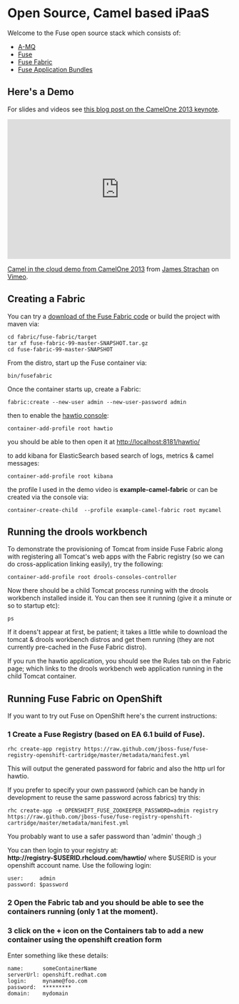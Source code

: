 Open Source, Camel based iPaaS
=============================

Welcome to the Fuse open source stack which consists of:

* [A-MQ](http://fuse.fusesource.org/mq/)
* [Fuse](http://fusesource.com/products/fuse-esb-enterprise/)
* [Fuse Fabric](http://fuse.fusesource.org/fabric/)
* [Fuse Application Bundles](http://fuse.fusesource.org/bundles/)

Here's a Demo
--------------

For slides and videos see [this blog post on the CamelOne 2013 keynote](http://macstrac.blogspot.com/2013/06/introducing-apache-camel-based-open.html).

<iframe src="http://player.vimeo.com/video/68126320" width="500" height="313" frameborder="0" webkitAllowFullScreen mozallowfullscreen allowFullScreen></iframe> <p><a href="http://vimeo.com/68126320">Camel in the cloud demo from CamelOne 2013</a> from <a href="http://vimeo.com/user18878300">James Strachan</a> on <a href="http://vimeo.com">Vimeo</a>.</p>

Creating a Fabric
-----------------


You can try a [download of the Fuse Fabric code](http://repo.fusesource.com/nexus/content/repositories/jboss-fuse-6.1.x/org/fusesource/fabric/fuse-fabric/) or build the project with maven via:

    cd fabric/fuse-fabric/target
    tar xf fuse-fabric-99-master-SNAPSHOT.tar.gz
    cd fuse-fabric-99-master-SNAPSHOT

From the distro, start up the Fuse container via:

    bin/fusefabric

Once the container starts up, create a Fabric:

    fabric:create --new-user admin --new-user-password admin

then to enable the [hawtio console](http://hawt.io/):

    container-add-profile root hawtio

you should be able to then open it at [http://localhost:8181/hawtio/](http://localhost:8181/hawtio/)

to add kibana for ElasticSearch based search of logs, metrics & camel messages:

    container-add-profile root kibana

the profile I used in the demo video is **example-camel-fabric** or can be created via the console via:

    container-create-child  --profile example-camel-fabric root mycamel


Running the drools workbench
----------------------------

To demonstrate the provisioning of Tomcat from inside Fuse Fabric along with registering all Tomcat's web apps with the Fabric registry (so we can do cross-application linking easily), try the following:

    container-add-profile root drools-consoles-controller

Now there should be a child Tomcat process running with the drools workbench installed inside it. You can then see it running (give it a minute or so to startup etc):

    ps

If it doens't appear at first, be patient; it takes a little while to download the tomcat & drools workbench distros and get them running (they are not currently pre-cached in the Fuse Fabric distro).

If you run the hawtio application, you should see the Rules tab on the Fabric page; which links to the drools workbench web application running in the child Tomcat container.


Running Fuse Fabric on OpenShift
--------------------------------

If you want to try out Fuse on OpenShift here's the current instructions:

### 1 Create a Fuse Registry (based on EA 6.1 build of Fuse).

    rhc create-app registry https://raw.github.com/jboss-fuse/fuse-registry-openshift-cartridge/master/metadata/manifest.yml

This will output the generated password for fabric and also the http
url for hawtio.

If you prefer to specify your own password (which can be handy in development to reuse the same password across fabrics) try this:

    rhc create-app -e OPENSHIFT_FUSE_ZOOKEEPER_PASSWORD=admin registry https://raw.github.com/jboss-fuse/fuse-registry-openshift-cartridge/master/metadata/manifest.yml

You probably want to use a safer password than 'admin' though ;)

You can then login to your registry at: **http://registry-$USERID.rhcloud.com/hawtio/** where $USERID is your openshift account name. Use the following login:

```
user:     admin
password: $password
```

### 2 Open the **Fabric** tab and you should be able to see the containers running (only 1 at the moment).

### 3 click on the + icon on the Containers tab to add a new container using the openshift creation form

Enter something like these details:

```
name:      someContainerName
serverUrl: openshift.redhat.com
login:     myname@foo.com
password:  *********
domain:    mydomain
```
